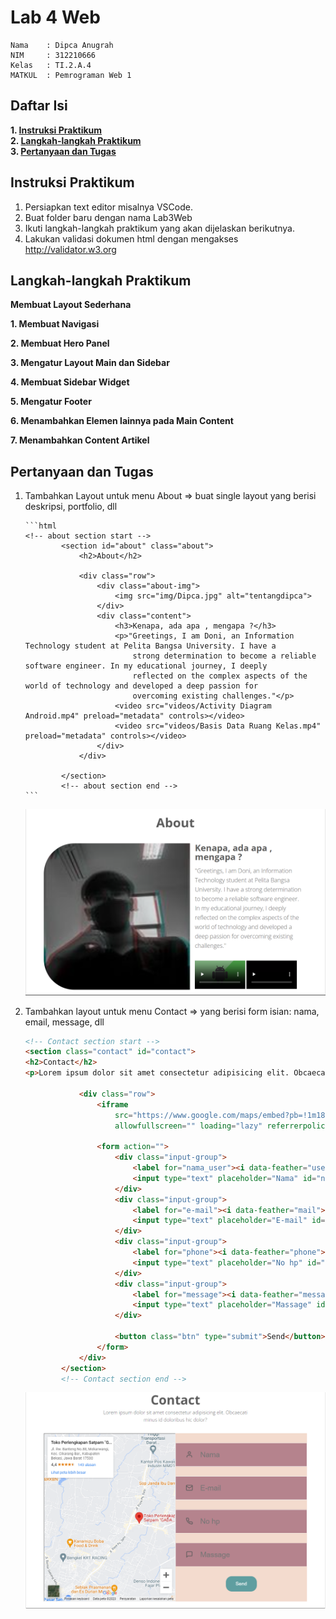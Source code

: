 # Lab 4 Web

```
Nama    : Dipca Anugrah
NIM     : 312210666
Kelas   : TI.2.A.4
MATKUL  : Pemrograman Web 1
```

## **Daftar Isi**

**1. [Instruksi Praktikum](#instruksi-praktikum)**  
**2. [Langkah-langkah Praktikum](#langkah-langkah-praktikum)**  
**3. [Pertanyaan dan Tugas](#pertanyaan-dan-tugas)**

## **Instruksi Praktikum**

1. Persiapkan text editor misalnya VSCode.
2. Buat folder baru dengan nama Lab3Web
3. Ikuti langkah-langkah praktikum yang akan dijelaskan berikutnya.
4. Lakukan validasi dokumen html dengan mengakses http://validator.w3.org

## **Langkah-langkah Praktikum**

**Membuat Layout Sederhana**

**1. Membuat Navigasi**

**2. Membuat Hero Panel**

**3. Mengatur Layout Main dan Sidebar**

**4. Membuat Sidebar Widget**

**5. Mengatur Footer**

**6. Menambahkan Elemen lainnya pada Main Content**

**7. Menambahkan Content Artikel**

## **Pertanyaan dan Tugas**

1.  Tambahkan Layout untuk menu About
    => buat single layout yang berisi deskripsi, portfolio, dll

        ```html
        <!-- about section start -->
                <section id="about" class="about">
                    <h2>About</h2>

                    <div class="row">
                        <div class="about-img">
                            <img src="img/Dipca.jpg" alt="tentangdipca">
                        </div>
                        <div class="content">
                            <h3>Kenapa, ada apa , mengapa ?</h3>
                            <p>"Greetings, I am Doni, an Information Technology student at Pelita Bangsa University. I have a
                                strong determination to become a reliable software engineer. In my educational journey, I deeply
                                reflected on the complex aspects of the world of technology and developed a deep passion for
                                overcoming existing challenges."</p>
                            <video src="videos/Activity Diagram Android.mp4" preload="metadata" controls></video>
                            <video src="videos/Basis Data Ruang Kelas.mp4" preload="metadata" controls></video>
                        </div>
                    </div>

                </section>
                <!-- about section end -->
        ```

    ![img](img/about.png)

2.  Tambahkan layout untuk menu Contact
    => yang berisi form isian: nama, email, message, dll
    ```html
    <!-- Contact section start -->
    <section class="contact" id="contact">
    <h2>Contact</h2>
    <p>Lorem ipsum dolor sit amet consectetur adipisicing elit. Obcaecati minus id doloribus hic dolor?</p>

                <div class="row">
                    <iframe
                        src="https://www.google.com/maps/embed?pb=!1m18!1m12!1m3!1d15862.477403841847!2d107.05481792893906!3d-6.313631871099128!2m3!1f0!2f0!3f0!3m2!1i1024!2i768!4f13.1!3m3!1m2!1s0x2e699048511923cd%3A0x55c07de5e2ace31d!2sToko%20Perlengkapan%20Satpam%20%22GADA%20CILALANG%22!5e0!3m2!1sid!2sid!4v1692315341556!5m2!1sid!2sid"
                        allowfullscreen="" loading="lazy" referrerpolicy="no-referrer-when-downgrade" class="map"></iframe>

                    <form action="">
                        <div class="input-group">
                            <label for="nama_user"><i data-feather="user"></i></label>
                            <input type="text" placeholder="Nama" id="nama_user">
                        </div>
                        <div class="input-group">
                            <label for="e-mail"><i data-feather="mail"></i></label>
                            <input type="text" placeholder="E-mail" id="e-mail">
                        </div>
                        <div class="input-group">
                            <label for="phone"><i data-feather="phone"></i></label>
                            <input type="text" placeholder="No hp" id="phone">
                        </div>
                        <div class="input-group">
                            <label for="message"><i data-feather="message-square"></i></label>
                            <input type="text" placeholder="Massage" id="phone">
                        </div>

                        <button class="btn" type="submit">Send</button>
                    </form>
                </div>
            </section>
            <!-- Contact section end -->
    ```
    ![img](img/contact.png)